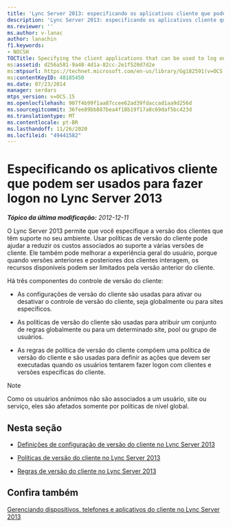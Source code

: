 ```yaml
---
title: 'Lync Server 2013: especificando os aplicativos cliente que podem ser usados para fazer logon no Lync Server 2013'
description: 'Lync Server 2013: especificando os aplicativos cliente que podem ser usados para fazer logon no Lync Server 2013.'
ms.reviewer: ''
ms.author: v-lanac
author: lanachin
f1.keywords:
- NOCSH
TOCTitle: Specifying the client applications that can be used to log on to Lync Server 2013
ms:assetid: d256a581-9a48-4d1a-82cc-2e1f520d7d2e
ms:mtpsurl: https://technet.microsoft.com/en-us/library/Gg182591(v=OCS.15)
ms:contentKeyID: 48185450
ms.date: 07/23/2014
manager: serdars
mtps_version: v=OCS.15
ms.openlocfilehash: 907f4b99f1aa87ccee62ad39fdaccad1aa9d256d
ms.sourcegitcommit: 36fee89bb887bea4f18b19f17a8c69daf5bc423d
ms.translationtype: MT
ms.contentlocale: pt-BR
ms.lasthandoff: 11/26/2020
ms.locfileid: "49441582"
---
```

# <a name="specifying-the-client-applications-that-can-be-used-to-log-on-to-lync-server-2013"></a>Especificando os aplicativos cliente que podem ser usados para fazer logon no Lync Server 2013

<div data-xmlns="http://www.w3.org/1999/xhtml">

<div class="topic" data-xmlns="http://www.w3.org/1999/xhtml" data-msxsl="urn:schemas-microsoft-com:xslt" data-cs="https://msdn.microsoft.com/">

<div data-asp="https://msdn2.microsoft.com/asp">



</div>

<div id="mainSection">

<div id="mainBody">

<span> </span>

_**Tópico da última modificação:** 2012-12-11_

O Lync Server 2013 permite que você especifique a versão dos clientes que têm suporte no seu ambiente. Usar políticas de versão do cliente pode ajudar a reduzir os custos associados ao suporte a várias versões de cliente. Ele também pode melhorar a experiência geral do usuário, porque quando versões anteriores e posteriores dos clientes interagem, os recursos disponíveis podem ser limitados pela versão anterior do cliente.

Há três componentes do controle de versão do cliente:

  - As configurações de versão do cliente são usadas para ativar ou desativar o controle de versão do cliente, seja globalmente ou para sites específicos.

  - As políticas de versão do cliente são usadas para atribuir um conjunto de regras globalmente ou para um determinado site, pool ou grupo de usuários.

  - As regras de política de versão do cliente compõem uma política de versão do cliente e são usadas para definir as ações que devem ser executadas quando os usuários tentarem fazer logon com clientes e versões específicas do cliente.

<div>


> [!NOTE]  
> Como os usuários anônimos não são associados a um usuário, site ou serviço, eles são afetados somente por políticas de nível global.



</div>

<div>

## <a name="in-this-section"></a>Nesta seção

  - [Definições de configuração de versão do cliente no Lync Server 2013](lync-server-2013-client-version-configuration-settings.md)

  - [Políticas de versão do cliente no Lync Server 2013](lync-server-2013-client-version-policies.md)

  - [Regras de versão do cliente no Lync Server 2013](lync-server-2013-client-version-rules.md)

</div>

<div>

## <a name="see-also"></a>Confira também


[Gerenciando dispositivos, telefones e aplicativos do cliente no Lync Server 2013](lync-server-2013-managing-devices-phones-and-client-applications.md)  
  

</div>

</div>

<span> </span>

</div>

</div>

</div>

